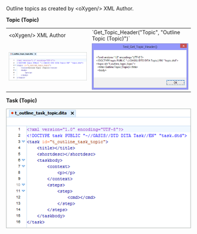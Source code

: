 Outline topics as created by &lt;oXygen/&gt; XML Author.

**Topic (Topic)**

<table border="0">
  <tr>
    <td>&lt;oXygen/&gt; XML Author</td>
    <td>`Get_Topic_Header("Topic", "Outline Topic (Topic)")`</td>
  </tr>
  <tr>
    <td><img src="t_outline_topic_topic.png"/></td>
    <td><img src="test_get_topic_header(topic).png"/></td>
  </tr>
</table>

**Task (Topic)**

![image](t_outline_task_topic.png)
